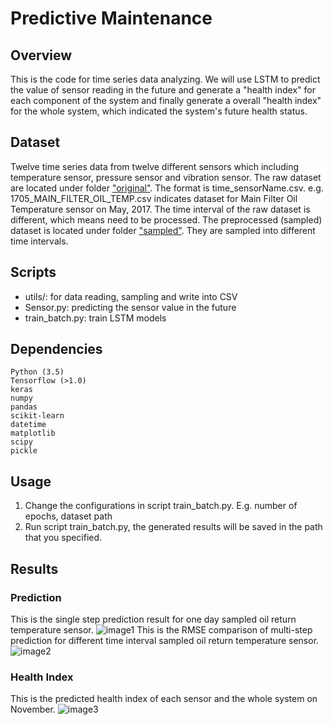 # Predictive Maintenance

## Overview
This is the code for time series data analyzing. We will use LSTM to predict the value of sensor reading in the future and generate a "health index" for each component of the system and finally generate a overall "health index" for the whole system, which indicated the system's future health status. 

## Dataset
Twelve time series data from twelve different sensors which including temperature sensor, pressure sensor and vibration sensor. 
The raw dataset are located under folder ["original"](https://github.com/limingwu8/Predictive-Maintenance/tree/master/dataset/csv/original). The format is time_sensorName.csv. e.g. 1705_MAIN_FILTER_OIL_TEMP.csv indicates dataset for Main Filter Oil Temperature sensor on May, 2017. The time interval of the raw dataset is different, which means need to be processed.
The preprocessed (sampled) dataset is located under folder ["sampled"](https://github.com/limingwu8/Predictive-Maintenance/tree/master/dataset/csv/sampled). They are sampled into different time intervals.

## Scripts
* utils/: for data reading, sampling and write into CSV
* Sensor.py: predicting the sensor value in the future
* train_batch.py: train LSTM models

## Dependencies
```
Python (3.5)
Tensorflow (>1.0)
keras
numpy
pandas
scikit-learn
datetime
matplotlib
scipy
pickle
```

## Usage
1. Change the configurations in script train_batch.py. E.g. number of epochs, dataset path
2. Run script train_batch.py, the generated results will be saved in the path that you specified.


## Results

### Prediction
This is the single step prediction result for one day sampled oil return temperature sensor.
![image1](https://github.com/limingwu8/Predictive-Maintenance/blob/master/images/OIL_RETURN_TEMPERATURE-sample_1_day.png)
This is the RMSE comparison of multi-step prediction for different time interval sampled oil return temperature sensor.
![image2](https://github.com/limingwu8/Predictive-Maintenance/blob/master/images/RMSE.png)
### Health Index
This is the predicted health index of each sensor and the whole system on November.
![image3](https://github.com/limingwu8/Predictive-Maintenance/blob/master/images/health_index_combined.png)

